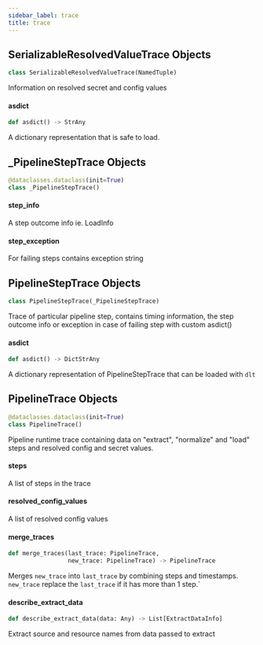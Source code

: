 ```yaml
---
sidebar_label: trace
title: trace
---
```


## SerializableResolvedValueTrace Objects

```python
class SerializableResolvedValueTrace(NamedTuple)
```

Information on resolved secret and config values

#### asdict

```python
def asdict() -> StrAny
```

A dictionary representation that is safe to load.

## \_PipelineStepTrace Objects

```python
@dataclasses.dataclass(init=True)
class _PipelineStepTrace()
```

#### step\_info

A step outcome info ie. LoadInfo

#### step\_exception

For failing steps contains exception string

## PipelineStepTrace Objects

```python
class PipelineStepTrace(_PipelineStepTrace)
```

Trace of particular pipeline step, contains timing information, the step outcome info or exception in case of failing step with custom asdict()

#### asdict

```python
def asdict() -> DictStrAny
```

A dictionary representation of PipelineStepTrace that can be loaded with `dlt`

## PipelineTrace Objects

```python
@dataclasses.dataclass(init=True)
class PipelineTrace()
```

Pipeline runtime trace containing data on "extract", "normalize" and "load" steps and resolved config and secret values.

#### steps

A list of steps in the trace

#### resolved\_config\_values

A list of resolved config values

#### merge\_traces

```python
def merge_traces(last_trace: PipelineTrace,
                 new_trace: PipelineTrace) -> PipelineTrace
```

Merges `new_trace` into `last_trace` by combining steps and timestamps. `new_trace` replace the `last_trace` if it has more than 1 step.`

#### describe\_extract\_data

```python
def describe_extract_data(data: Any) -> List[ExtractDataInfo]
```

Extract source and resource names from data passed to extract

